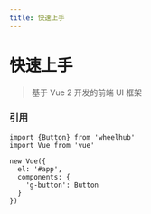 ```yaml
---
title: 快速上手
---
```


# 快速上手

> 基于 Vue 2 开发的前端 UI 框架

### 引用

```
import {Button} from 'wheelhub'
import Vue from 'vue'

new Vue({
  el: '#app',
  components: {
    'g-button': Button
  }
})
```